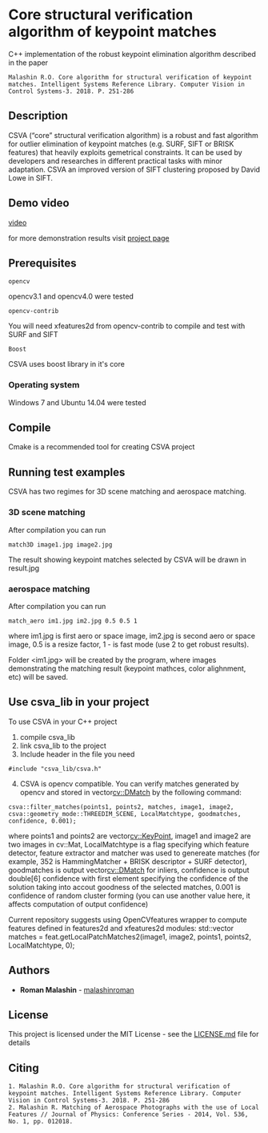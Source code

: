 # Core structural verification algorithm of keypoint matches
C++ implementation of the robust keypoint elimination algorithm described in the paper

```
Malashin R.O. Core algorithm for structural verification of keypoint matches. Intelligent Systems Reference Library. Computer Vision in Control Systems-3. 2018. P. 251-286
```
## Description

CSVA (“core” structural verification algorithm) is a robust and fast algorithm for outlier elimination of keypoint matches (e.g. SURF, SIFT or BRISK features) that heavily exploits gemetrical constraints. It can be used by developers and researches in different practical tasks with minor adaptation. CSVA an improved version of SIFT clustering proposed by David Lowe in SIFT.

## Demo video

[video](https://www.youtube.com/watch?v=ik6-zfD-ozk "Demo video")

for more demonstration results visit [project page](https://malashinroman.github.io/CSVA/)

## Prerequisites

```
opencv
```

opencv3.1 and opencv4.0 were tested

```
opencv-contrib
```

You will need xfeatures2d from opencv-contrib to compile and test with SURF and SIFT

```
Boost 
```

CSVA uses boost library in it's core

### Operating system
Windows 7 and Ubuntu 14.04 were tested

## Compile

Cmake is a recommended tool for creating CSVA project

## Running test examples

CSVA has two regimes for 3D scene matching and aerospace matching.

### 3D scene matching

After compilation you can run
```
match3D image1.jpg image2.jpg
```
The result showing keypoint matches selected by CSVA  will be drawn in result.jpg

### aerospace matching

After compilation you can run
```
match_aero im1.jpg im2.jpg 0.5 0.5 1
```
where im1.jpg is first aero or space image, im2.jpg is second aero or space image, 0.5 is a resize factor, 1 - is fast mode (use 2 to get robust results).

Folder <im1.jpg> will be created by the program, where images demonstrating the matching result (keypoint mathces, color alighnment, etc) will be saved.


## Use csva_lib in your project
To use CSVA in your C++ project 
1. compile csva_lib
2. link csva_lib to the project
3. Include header in the file you need
```
#include "csva_lib/csva.h"
```
4. CSVA is opencv compatible. You can verify matches generated by opencv and stored in vector<cv::DMatch> by the following command:
```
csva::filter_matches(points1, points2, matches, image1, image2, csva::geometry_mode::THREEDIM_SCENE, LocalMatchtype, goodmatches, confidence, 0.001);
```
where points1 and points2 are vector<cv::KeyPoint>, image1 and image2 are two images in cv::Mat, LocalMatchtype is a flag specifying which feature detector, feature extractor and matcher was used to genereate matches (for example, 352 is HammingMatcher + BRISK descriptor + SURF detector), goodmatches is output vector<cv::DMatch> for inliers, confidence is output double[6] confidence with first element specifying the confidence of the solution taking into accout goodness of the selected matches, 0.001 is confidence of random cluster forming (you can use another value here, it affects computation of output confidence)

Current repository suggests using OpenCVfeatures wrapper to compute features defined in features2d and xfeatures2d modules:
std::vector<DMatch> matches = feat.getLocalPatchMatches2(image1, image2, points1, points2, LocalMatchtype, 0);


## Authors

* **Roman Malashin** - [malashinroman](https://github.com/malashinroman)

## License

This project is licensed under the MIT License - see the [LICENSE.md](LICENSE.md) file for details

## Citing
```
1. Malashin R.O. Core algorithm for structural verification of keypoint matches. Intelligent Systems Reference Library. Computer Vision in Control Systems-3. 2018. P. 251-286
2. Malashin R. Matching of Aerospace Photographs with the use of Local Features // Journal of Physics: Conference Series - 2014, Vol. 536, No. 1, pp. 012018.
```

